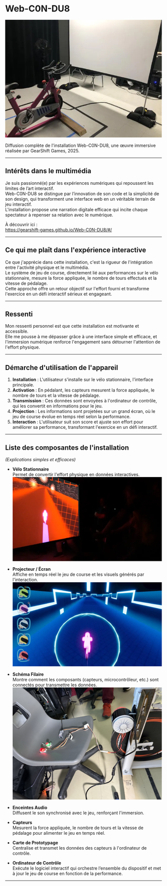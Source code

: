 # Web-C0N-DU8

![Diffusion complète](photos_expo_finissants/diffusion_complet.webp)

Diffusion complète de l'installation Web-C0N-DU8, une œuvre immersive réalisée par GearShift Games, 2025.

---

## Intérêts dans le multimédia
Je suis passionné(e) par les expériences numériques qui repoussent les limites de l’art interactif.  
Web-C0N-DU8 se distingue par l’innovation de son code et la simplicité de son design, qui transforment une interface web en un véritable terrain de jeu interactif.  
L'installation propose une narration digitale efficace qui incite chaque spectateur à repenser sa relation avec le numérique.

À découvrir ici :  
<https://gearshift-games.github.io/Web-C0N-DU8/#/>

---

## Ce qui me plaît dans l'expérience interactive
Ce que j'apprécie dans cette installation, c'est la rigueur de l'intégration entre l'activité physique et le multimédia.  
Le système de jeu de course, directement lié aux performances sur le vélo stationnaire, mesure la force appliquée, le nombre de tours effectués et la vitesse de pédalage.  
Cette approche offre un retour objectif sur l'effort fourni et transforme l'exercice en un défi interactif sérieux et engageant.


---

## Ressenti
Mon ressenti personnel est que cette installation est motivante et accessible.  
Elle me pousse à me dépasser grâce à une interface simple et efficace, et l'immersion numérique renforce l'engagement sans détourner l'attention de l'effort physique.

---

## Démarche d'utilisation de l'appareil
1. **Installation** : L'utilisateur s'installe sur le vélo stationnaire, l'interface principale.
2. **Activation** : En pédalant, les capteurs mesurent la force appliquée, le nombre de tours et la vitesse de pédalage.
3. **Transmission** : Ces données sont envoyées à l'ordinateur de contrôle, qui les convertit en informations pour le jeu.
4. **Projection** : Les informations sont projetées sur un grand écran, où le jeu de course évolue en temps réel selon la performance.
5. **Interaction** : L'utilisateur suit son score et ajuste son effort pour améliorer sa performance, transformant l'exercice en un défi interactif.

---

## Liste des composantes de l'installation
*(Explications simples et efficaces)*

- **Vélo Stationnaire**  
  Permet de convertir l'effort physique en données interactives.  
  ![Plan du jeu et du vélo](photos_expo_finissants/plan_jeu_velo.webp)

- **Projecteur / Écran**  
  Affiche en temps réel le jeu de course et les visuels générés par l'interaction.  
  ![Plan de l’écran](photos_expo_finissants/plan_ecran.webp)

- **Schéma Filaire**  
  Montre comment les composants (capteurs, microcontrôleur, etc.) sont connectés pour transmettre les données.  
  ![Schéma filaire](photos_expo_finissants/lien_filaire.jpeg)

- **Enceintes Audio**  
  Diffusent le son synchronisé avec le jeu, renforçant l'immersion.

- **Capteurs**  
  Mesurent la force appliquée, le nombre de tours et la vitesse de pédalage pour alimenter le jeu en temps réel.

- **Carte de Prototypage**  
  Centralise et transmet les données des capteurs à l'ordinateur de contrôle.

- **Ordinateur de Contrôle**  
  Exécute le logiciel interactif qui orchestre l’ensemble du dispositif et met à jour le jeu de course en fonction de la performance.

---




